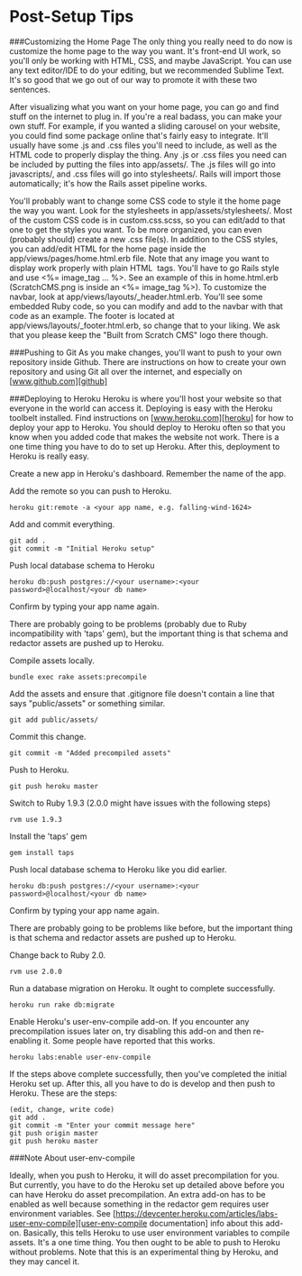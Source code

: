 Post-Setup Tips
===============

###Customizing the Home Page
The only thing you really need to do now is customize the home page to the way you want. It's front-end UI work, so you'll only be working with HTML, CSS, and maybe JavaScript. You can use any text editor/IDE to do your editing, but we recommended Sublime Text. It's so good that we go out of our way to promote it with these two sentences.

After visualizing what you want on your home page, you can go and find stuff on the internet to plug in. If you're a real badass, you can make your own stuff. For example, if you wanted a sliding carousel on your website, you could find some package online that's fairly easy to integrate. It'll usually have some .js and .css files you'll need to include, as well as the HTML code to properly display the thing. Any .js or .css files you need can be included by putting the files into app/assets/. The .js files will go into javascripts/, and .css files will go into stylesheets/. Rails will import those automatically; it's how the Rails asset pipeline works.

You'll probably want to change some CSS code to style it the home page the way you want. Look for the stylesheets in app/assets/stylesheets/. Most of the custom CSS code is in custom.css.scss, so you can edit/add to that one to get the styles you want. To be more organized, you can even (probably should) create a new .css file(s). In addition to the CSS styles, you can add/edit HTML for the home page inside the app/views/pages/home.html.erb file. Note that any image you want to display work properly with plain HTML <img> tags. You'll have to go Rails style and use <%= image_tag ... %>. See an example of this in home.html.erb (ScratchCMS.png is inside an <%= image_tag %>). To customize the navbar, look at app/views/layouts/_header.html.erb. You'll see some embedded Ruby code, so you can modify and add to the navbar with that code as an example. The footer is located at app/views/layouts/_footer.html.erb, so change that to your liking. We ask that you please keep the "Built from Scratch CMS" logo there though.

###Pushing to Git
As you make changes, you'll want to push to your own repository inside Github. There are instructions on how to create your own repository and using Git all over the internet, and especially on [www.github.com][github]

###Deploying to Heroku
Heroku is where you'll host your website so that everyone in the world can access it. Deploying is easy with the Heroku toolbelt installed. Find instructions on [www.heroku.com][heroku] for how to deploy your app to Heroku. You should deploy to Heroku often so that you know when you added code that makes the website not work. There is a one time thing you have to do to set up Heroku. After this, deployment to Heroku is really easy.

Create a new app in Heroku's dashboard. Remember the name of the app.

Add the remote so you can push to Heroku.

	heroku git:remote -a <your app name, e.g. falling-wind-1624>

Add and commit everything.

	git add .
	git commit -m "Initial Heroku setup"

Push local database schema to Heroku

	heroku db:push postgres://<your username>:<your password>@localhost/<your db name>

Confirm by typing your app name again.

There are probably going to be problems (probably due to Ruby incompatibility with 'taps' gem), but the important thing is that schema and redactor assets are pushed up to Heroku.

Compile assets locally.

	bundle exec rake assets:precompile

Add the assets and ensure that .gitignore file doesn't contain a line that says "public/assets" or something similar.

	git add public/assets/

Commit this change.

	git commit -m "Added precompiled assets"

Push to Heroku.

	git push heroku master

Switch to Ruby 1.9.3 (2.0.0 might have issues with the following steps)

	rvm use 1.9.3

Install the 'taps' gem

	gem install taps

Push local database schema to Heroku like you did earlier.

	heroku db:push postgres://<your username>:<your password>@localhost/<your db name>

Confirm by typing your app name again.


There are probably going to be problems like before, but the important thing is that schema and redactor assets are pushed up to Heroku.

Change back to Ruby 2.0.

	rvm use 2.0.0

Run a database migration on Heroku. It ought to complete successfully.

	heroku run rake db:migrate

Enable Heroku's user-env-compile add-on. If you encounter any precompilation issues later on, try disabling this add-on and then re-enabling it. Some people have reported that this works.

	heroku labs:enable user-env-compile

If the steps above complete successfully, then you've completed the initial Heroku set up. After this, all you have to do is develop and then push to Heroku. These are the steps:

	(edit, change, write code)
	git add .
	git commit -m "Enter your commit message here"
	git push origin master
	git push heroku master

###Note About user-env-compile

Ideally, when you push to Heroku, it will do asset precompilation for you. But currently, you have to do the Heroku set up detailed above before you can have Heroku do asset precompilation. An extra add-on has to be enabled as well because something in the redactor gem requires user environment variables. See [https://devcenter.heroku.com/articles/labs-user-env-compile][user-env-compile documentation] info about this add-on. Basically, this tells Heroku to use user environment variables to compile assets. It's a one time thing. You then ought to be able to push to Heroku without problems. Note that this is an experimental thing by Heroku, and they may cancel it.

[github]: http://www.github.com
[heroku]: http://www.heroku.com
[user-env-compile documentation]: https://devcenter.heroku.com/articles/labs-user-env-compile
